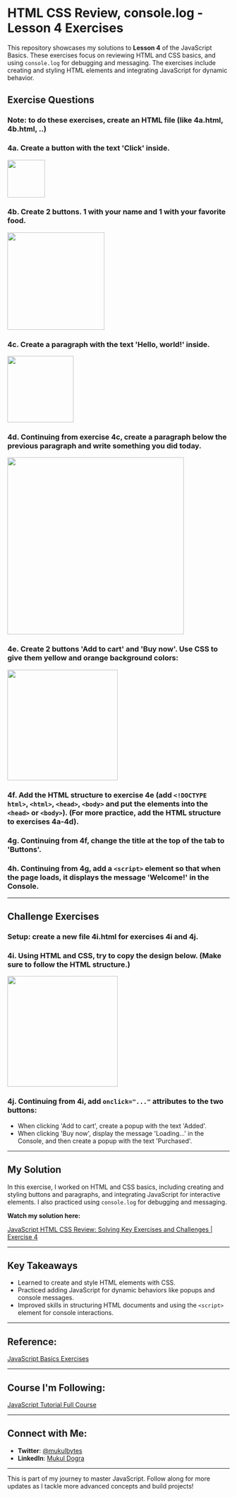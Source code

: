 # HTML CSS Review, console.log - Lesson 4 Exercises

This repository showcases my solutions to **Lesson 4** of the JavaScript Basics. These exercises focus on reviewing HTML and CSS basics, and using `console.log` for debugging and messaging. The exercises include creating and styling HTML elements and integrating JavaScript for dynamic behavior.

## Exercise Questions

### Note: to do these exercises, create an HTML file (like 4a.html, 4b.html, ..)

### 4a. Create a button with the text 'Click' inside.

<!-- ![4a](https://i.imgur.com/UasTQQX.png) -->
<img src="https://i.imgur.com/UasTQQX.png" width = 85px>

### 4b. Create 2 buttons. 1 with your name and 1 with your favorite food.

<!-- ![4b](https://i.imgur.com/L4dIvJP.png) -->
<img src="https://i.imgur.com/L4dIvJP.png" width = 220px>

### 4c. Create a paragraph with the text 'Hello, world!' inside.

<!-- ![4c](https://i.imgur.com/VuMKrgN.png) -->
<img src="https://i.imgur.com/VuMKrgN.png" width = 150px>

### 4d. Continuing from exercise 4c, create a paragraph below the previous paragraph and write something you did today.

<!-- ![4d](https://i.imgur.com/3X0PwC4.png) -->
<img src="https://i.imgur.com/3X0PwC4.png" width = 400px>

### 4e. Create 2 buttons 'Add to cart' and 'Buy now'. Use CSS to give them yellow and orange background colors:

<!-- ![4e](https://i.imgur.com/YDrVYCM.png) -->
<img src="https://i.imgur.com/YDrVYCM.png" width = 250px>

### 4f. Add the HTML structure to exercise 4e (add `<!DOCTYPE html>`, `<html>`, `<head>`, `<body>` and put the elements into the `<head>` or `<body>`). (For more practice, add the HTML structure to exercises 4a-4d).

### 4g. Continuing from 4f, change the title at the top of the tab to 'Buttons'.

### 4h. Continuing from 4g, add a `<script>` element so that when the page loads, it displays the message 'Welcome!' in the Console.

---

## Challenge Exercises

### Setup: create a new file 4i.html for exercises 4i and 4j.

### 4i. Using HTML and CSS, try to copy the design below. (Make sure to follow the HTML structure.)

<!-- ![4i](https://i.imgur.com/xOCG32a.png) -->
<img src="https://i.imgur.com/xOCG32a.png" width = 250px>

### 4j. Continuing from 4i, add `onclick="..."` attributes to the two buttons:

- When clicking 'Add to cart', create a popup with the text 'Added'.
- When clicking 'Buy now', display the message 'Loading...' in the Console, and then create a popup with the text 'Purchased'.

---

## My Solution

In this exercise, I worked on HTML and CSS basics, including creating and styling buttons and paragraphs, and integrating JavaScript for interactive elements. I also practiced using `console.log` for debugging and messaging.

**Watch my solution here:**

[JavaScript HTML CSS Review: Solving Key Exercises and Challenges | Exercise 4](https://youtu.be/mI-eCtpJuMk)

---

## Key Takeaways

- Learned to create and style HTML elements with CSS.
- Practiced adding JavaScript for dynamic behaviors like popups and console messages.
- Improved skills in structuring HTML documents and using the `<script>` element for console interactions.

---

## Reference:

[JavaScript Basics Exercises](https://github.com/SuperSimpleDev/javascript-course/tree/main/1-exercise-solutions/lesson-04)

---

## Course I'm Following:

[JavaScript Tutorial Full Course](https://www.youtube.com/watch?v=EerdGm-ehJQ)

---

## Connect with Me:

- **Twitter**: [@mukulbytes](https://x.com/mukulbytes)
- **LinkedIn**: [Mukul Dogra](https://www.linkedin.com/in/mukul-dogra-520345307/)

---

This is part of my journey to master JavaScript. Follow along for more updates as I tackle more advanced concepts and build projects!
